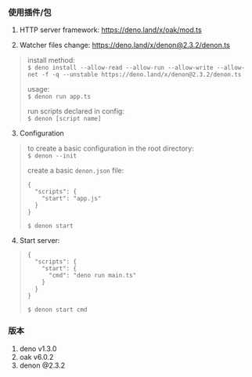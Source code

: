 ### 使用插件/包
1. HTTP server framework: https://deno.land/x/oak/mod.ts

2. Watcher files change: https://deno.land/x/denon@2.3.2/denon.ts
> install method:\
> ```$ deno install --allow-read --allow-run --allow-write --allow-net -f -q --unstable https://deno.land/x/denon@2.3.2/denon.ts```
> 
> usage:\
> ```$ denon run app.ts```
> 
> run scripts declared in config:\
> ```$ denon [script name]```

3. Configuration 
> to create a basic configuration in the root directory:\
> ```$ denon --init```
> 
> create a basic ```denon.json``` file:
> ```
> {
>   "scripts": {
>     "start": "app.js"
>   }
> }
> ```
> ```$ denon start```

4. Start server:
> ```
> {
>   "scripts": {
>     "start": {
>       "cmd": "deno run main.ts"
>     }
>   }
> }
> ```
> ```$ denon start cmd```

### 版本
1. deno v1.3.0
2. oak v6.0.2
3. denon @2.3.2